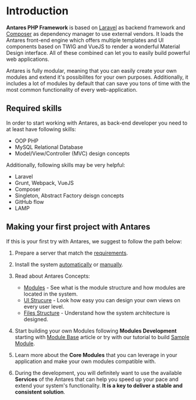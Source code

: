 # Introduction

**Antares PHP Framework** is based on [Laravel](https://laravel.com/docs/5.4) as backend framework and [Composer](https://getcomposer.org/) as dependency manager to use external vendors. It loads the Antares front-end engine which offers multiple templates and UI components based on TWIG and VueJS to render a wonderful Material Design interface. All of these combined can let you to easily build powerful web applications.

Antares is fully modular, meaning that you can easily create your own modules and extend it's possibilites for your own purposes. Additionally, it includes a lot of modules by default that can save you tons of time with the most common functionality of every web-application.

## Required skills

In order to start working with Antares, as back-end developer you need to at least have following skills:

- OOP PHP
- MySQL Relational Database
- Model/View/Controller (MVC) design concepts

Additionally, following skills may be very helpful:

- Laravel
- Grunt, Webpack, VueJS
- Composer
- Singleton, Abstract Factory deisgn concepts
- GitHub flow
- LAMP

## Making your first project with Antares
If this is your first try with Antares, we suggest to follow the path below:

1. Prepare a server that match the [requirements](installation/requirements.md#recommended-server-resources).
2. Install the system [automatically](installation/automatic_installation_guide.md) or [manually](installation/manual_installation_guide.md).
3. Read about Antares Concepts:   

    * [Modules](antares_concepts/modules.md) - See what is the module structure and how modules are located in the system.
    * [UI Strucure](modules_development/views.md) - Look how easy you can design your own views on every user level.
    * [Files Structure](antares_concepts/files_structure.md) - Understand how the system architecture is designed.

4. Start building your own Modules following **Modules Development** starting with [Module Base](modules_development/module_base.md) article or try with our tutorial to build [Sample Module](tutorials/sample_module.md).
5. Learn more about the **Core Modules** that you can leverage in your application and make your own modules compatible with.
6. During the development, you will definitely want to use the available **Services** of the Antares that can help you speed up your pace and extend your system's functionality. **It is a key to deliver a stable and consistent solution**.
